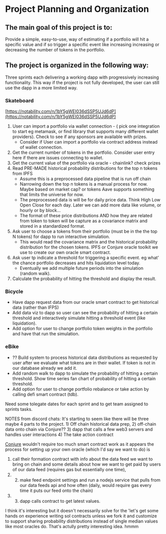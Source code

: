 # Project Planning and Organization

## The main goal of this project is to: 
Provide a simple, easy-to-use, way of estimating if a portfolio will hit a specific value and if so trigger a specific event like increasing increasing or decreasing the number of tokens in the portfolio.

## The project is organized in the following way:
Three sprints each delivering a working dapp with progressively increasing functionality. This way if the project is not fully developed, the user can still use the dapp in a more limited way.

### Skateboard
[https://notability.com/n/1bY5gWEI036dSSP5UJd6dP](https://notability.com/n/1bY5gWEI036dSSP5UJd6dP)
1. User can import a portfolio via wallet connection - ( pick one integration to start eg metamask, or find library that supports many different wallet providers). Check to see if any sponsors are available with prizes.
    - Consider if User can import a portfolio via contract address instead of wallet connection.
2. Get the current number of tokens in the portfolio. Consider user entry here if there are issues connecting to wallet.
3. Get the current value of the portfolio via oracle - chainlink? check prizes
4. Read PRE-MADE historical probability distributions for the top n tokens from IPFS
    - Assume this is a preprocessed data pipeline that is run off chain
    - Narrowing down the top n tokens is a manual process for now. Maybe based on market cap? or tokens Aave supports something that limits the universe for now.
    - The preprocessed data is will be for daily price data. Think High Low Open Close for each day. Later we can add more data like volume, or hourly or by block...
    - The format of these price distributions AND how they are related from token to token will be capture as a covariance matrix and stored in a standardized format. 
5. Ask user to choose a tokens from their portfolio (must be in the the top N tokens) for dapp to run interactive simulation.
    - This would read the covariance matrix and the historical probability distribution for the chosen tokens. IPFS or Conjure oracle toolkit we use to create our own oracle smart contract.
6. Ask user tp indicate a threshold for triggering a specific event. eg what' the chance portfolio decreases and hits liquidation level today.
    - Eventually we add multiple future periods into the simulation (random walk).
7. Calculate the probability of hitting the threshold and display the result.

### Bicycle
- Have dapp request data from our oracle smart contract to get historical data (rather than IFPS)
- Add data viz to dapp so user can see the probability of hitting a certain threshold and interactively simulate hitting a threshold event (like liquidation).
- Add option for user to change portfolio token weights in the portfolio and have that run the simulation.

### eBike
- ?? Build system to process historical data distributions as requested by user after we evaluate what tokens are in their wallet. If token is not in our database already we add it.
- Add random walk to dapp to simulate the probability of hitting a certain threshold. Show time series fan chart of probability of hitting a certain threshold.
- Add option for user to change portfolio rebalance or take action by calling defi smart contract (tdb).


Need some tolegate dates for each sprint and to get team assigned to sprints tasks.

NOTES from discord chats:
It's starting to seem like there will be three maybe 4 parts to the project. 1) Off chain historical data prep, 2) off-chain data onto chain via Conjure?? 3) dapp that calls a few web3 servers and handles user interactions 4) The take action contract

[Conjure](https://docs.oof.conjure.finance/) wouldn't require too much smart contract work as it appears the process for setting up your own oracle (which I'd say we want to do) is 
1) call their formation contract with info about the data feed we want to bring on chain and some details about how we want to get paid by users of our data feed (requires gas but essentially one time), 
2) 2) make feed endpoint settings and run a nodejs service that pulls from our data feeds api and how often (daily, would require gas every time it puts our feed onto the chain) 
3) 3) dapp calls contract to get latest values. 

I think it's interesting but it doesn't necessarily solve for the 'let's get some hands on experience writing sol contracts unless we fork it and customize to support sharing probability distributions instead of single median values like most oracles do. That's actully pretty interesting idea. hmmm
